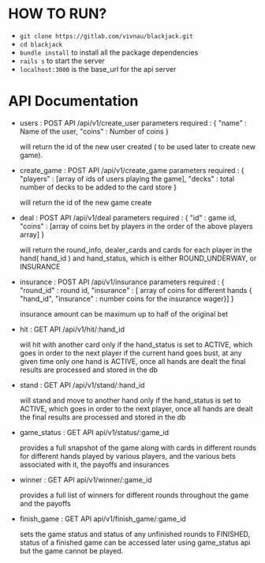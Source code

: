 # HOW TO RUN?

* `git clone https://gitlab.com/vivnau/blackjack.git`
* `cd blackjack`
* `bundle install` to install all the package dependencies
* `rails s` to start the server
* `localhost:3000` is the base_url for the api server

# API Documentation

* users : POST API /api/v1/create_user
  parameters required : {
    "name" : Name of the user,
    "coins" : Number of coins
  }

  will return the id of the new user created ( to be used later to create new game).

* create_game : POST API /api/v1/create_game
  parameters required : {
    "players" : [array of ids of users playing the game],
    "decks" : total number of decks to be added to the card store
  }

  will return the id of the new game create

* deal : POST API /api/v1/deal
  parameters required : {
    "id" : game id,
    "coins" : [array of coins bet by players in the order of the above players array]
  }

  will return the round_info, dealer_cards and cards for each player in the hand( hand_id ) and hand_status, which is either ROUND_UNDERWAY, or INSURANCE

* insurance : POST API /api/v1/insurance
  parameters required : {
    "round_id" : round id,
    "insurance" : [ array of coins for different hands { "hand_id", "insurance" : number coins for the insurance wager}]
  }

  insurance amount can be maximum up to half of the original bet

* hit : GET API /api/v1/hit/:hand_id

  will hit with another card only if the hand_status is set to ACTIVE, which goes in order to the next player if the current hand goes bust, at any given time only one hand is ACTIVE, once all hands are dealt the final results are processed and stored in the db

* stand : GET API /api/v1/stand/:hand_id

  will stand and move to another hand only if the hand_status is set to ACTIVE, which goes in order to the next player, once all hands are dealt the final results are processed and stored in the db

* game_status : GET API api/v1/status/:game_id

  provides a full snapshot of the game along with cards in different rounds for different hands played by various players, and the various bets associated with it, the payoffs and insurances

* winner : GET API api/v1/winner/:game_id

  provides a full list of winners for different rounds throughout the game and the payoffs

* finish_game : GET API api/v1/finish_game/:game_id

  sets the game status and status of any unfinished rounds to FINISHED, status of a finished game can be accessed later using game_status api but the game cannot be played.
